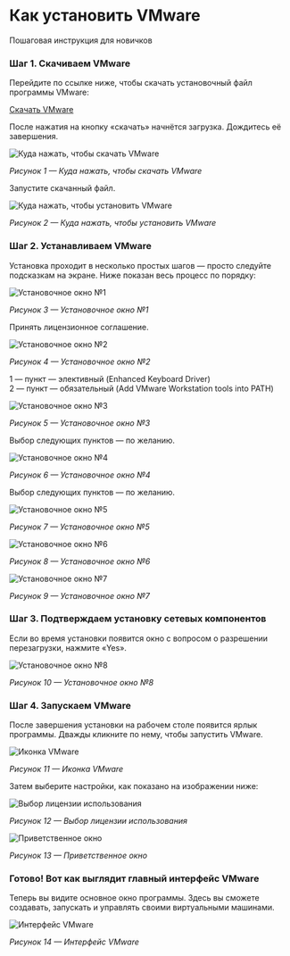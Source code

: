 # Как установить VMware  
Пошаговая инструкция для новичков

### Шаг 1. Скачиваем VMware

Перейдите по ссылке ниже, чтобы скачать установочный файл программы VMware:

[Скачать VMware](https://cloud.mirea.ru/index.php/s/yyL2MZHd7NKSmcQ)

После нажатия на кнопку «скачать» начнётся загрузка. Дождитесь её завершения.

![Куда нажать, чтобы скачать VMware](photo_for_instructions/VMWare/dowload1.png)

*Рисунок 1 — Куда нажать, чтобы скачать VMware*

Запустите скачанный файл.

![Куда нажать, чтобы установить VMware](photo_for_instructions/VMWare/instal2.png)

*Рисунок 2 — Куда нажать, чтобы установить VMware*

### Шаг 2. Устанавливаем VMware

Установка проходит в несколько простых шагов — просто следуйте подсказкам на экране. Ниже показан весь процесс по порядку:

![Установочное окно №1](photo_for_instructions/VMWare/setup1.PNG)

*Рисунок 3 — Установочное окно №1*

Принять лицензионное соглашение.

![Установочное окно №2](photo_for_instructions/VMWare/setup2.PNG)

*Рисунок 4 — Установочное окно №2*

1 — пункт — элективный (Enhanced Keyboard Driver)  
2 — пункт — обязательный (Add VMware Workstation tools into PATH)

![Установочное окно №3](photo_for_instructions/VMWare/setup3.PNG)

*Рисунок 5 — Установочное окно №3*

Выбор следующих пунктов — по желанию.

![Установочное окно №4](photo_for_instructions/VMWare/setup4.PNG)

*Рисунок 6 — Установочное окно №4*

Выбор следующих пунктов — по желанию.

![Установочное окно №5](photo_for_instructions/VMWare/setup5.PNG)

*Рисунок 7 — Установочное окно №5*

![Установочное окно №6](photo_for_instructions/VMWare/setup6.PNG)

*Рисунок 8 — Установочное окно №6*

![Установочное окно №7](photo_for_instructions/VMWare/setup7.PNG)

*Рисунок 9 — Установочное окно №7*

### Шаг 3. Подтверждаем установку сетевых компонентов

Если во время установки появится окно с вопросом о разрешении перезагрузки, нажмите «Yes».

![Установочное окно №8](photo_for_instructions/VMWare/setup8.PNG)

*Рисунок 10 — Установочное окно №8*

### Шаг 4. Запускаем VMware

После завершения установки на рабочем столе появится ярлык программы. Дважды кликните по нему, чтобы запустить VMware.

![Иконка VMware](photo_for_instructions/VMWare/icon.PNG)

*Рисунок 11 — Иконка VMware*

Затем выберите настройки, как показано на изображении ниже:

![Выбор лицензии использования](photo_for_instructions/VMWare/open1.PNG)

*Рисунок 12 — Выбор лицензии использования*

![Приветственное окно](photo_for_instructions/VMWare/open2.PNG)

*Рисунок 13 — Приветственное окно*

### Готово! Вот как выглядит главный интерфейс VMware

Теперь вы видите основное окно программы. Здесь вы сможете создавать, запускать и управлять своими виртуальными машинами.

![Интерфейс VMware](photo_for_instructions/VMWare/interface.PNG)

*Рисунок 14 — Интерфейс VMware*